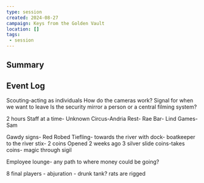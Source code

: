 ```yaml
---
type: session
created: 2024-08-27
campaign: Keys from the Golden Vault
location: []
tags:
 - session
---
```



## Summary

## Event Log

Scouting-acting as individuals
How do the cameras work?
Signal for when we want to leave
Is the security mirror a person or a central filming system?

2 hours
Staff at a time- Unknown 
Circus-Andria
Rest- Rae
Bar- Lind
Games- Sam

Gawdy signs- Red Robed Tiefling- towards the river with dock- boatkeeper to the river stix- 2 coins
Opened 2 weeks ago
3 silver
slide coins-takes coins- magic through sigil

Employee lounge- any path to where money could be going?

8 final players - abjuration - drunk tank?
rats are rigged